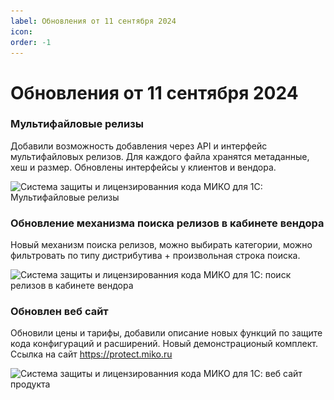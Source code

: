 ```yaml
---
label: Обновления от 11 сентября 2024
icon: 
order: -1
---
```

# Обновления от 11 сентября 2024

### Мультифайловые релизы 

Добавили возможность добавления через API и интерфейс мультифайловых релизов. Для каждого файла хранятся метаданные, хеш и размер. Обновлены интерфейсы у клиентов и вендора.

<img class="miko-shadow img-zoomable"  
src="/assets/changelog/changelog-11_09_2024/changelog-11_09_2024_1.png"
data-original="/assets/changelog/changelog-11_09_2024/changelog-11_09_2024_1.png"
srcset="/assets/changelog/changelog-11_09_2024/changelog-11_09_2024_1_prev.png 1x, /assets/changelog/changelog-11_09_2024/changelog-11_09_2024_1.png 2x"
alt="Система защиты и лицензированния кода МИКО для 1С: Мультифайловые релизы"
/>

### Обновление механизма поиска релизов в кабинете вендора

Новый механизм поиска релизов, можно выбирать категории, можно фильтровать по типу дистрибутива + произвольная строка поиска.

<img class="miko-shadow img-zoomable"  
src="/assets/changelog/changelog-11_09_2024/changelog-11_09_2024_2.png"
data-original="/assets/changelog/changelog-11_09_2024/changelog-11_09_2024_2.png"
srcset="/assets/changelog/changelog-11_09_2024/changelog-11_09_2024_2_prev.png 1x, /assets/changelog/changelog-11_09_2024/changelog-11_09_2024_2.png 2x"
alt="Система защиты и лицензированния кода МИКО для 1С: поиск релизов в кабинете вендора"
/>

### Обновлен веб сайт

Обновили цены и тарифы, добавили описание новых функций по защите кода конфигураций и расширений. Новый демонстрационый комплект. Ссылка на сайт https://protect.miko.ru

<img class="miko-shadow img-zoomable"  
src="/assets/changelog/changelog-11_09_2024/changelog-11_09_2024_3.png"
data-original="/assets/changelog/changelog-11_09_2024/changelog-11_09_2024_3.png"
srcset="/assets/changelog/changelog-11_09_2024/changelog-11_09_2024_3_prev.png 1x, /assets/changelog/changelog-11_09_2024/changelog-11_09_2024_3.png 2x"
alt="Система защиты и лицензированния кода МИКО для 1С: веб сайт продукта"
/>